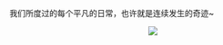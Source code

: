 我们所度过的每个平凡的日常，也许就是连续发生的奇迹~
<p align="center">
  <a href="我身处俗世 昨日如观花"><img src="https://pic2.ziyuan.wang/user/0w0/2024/07/reimu_ea2ca5f6cdd2d.png?raw=true">
</a></p>